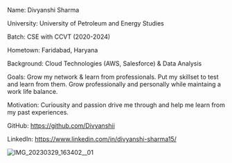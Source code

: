 

Name: Divyanshi Sharma

University: University of Petroleum and Energy Studies

Batch: CSE with CCVT (2020-2024)

Hometown: Faridabad, Haryana

Background: Cloud Technologies (AWS, Salesforce) & Data Analysis

Goals: Grow my network & learn from professionals. Put my skillset to test and learn from them. Grow professionally and personally while maintaing a work life balance.

Motivation: Curiousity and passion drive me through and help me learn from my past experiences.

GitHub: https://github.com/Divyanshii

LinkedIn: https://www.linkedin.com/in/divyanshi-sharma15/

![IMG_20230329_163402__01](https://github.com/Divyanshii/devops-2024/assets/78878382/d275d379-816f-448f-8c0d-f96f785d0e4a)

